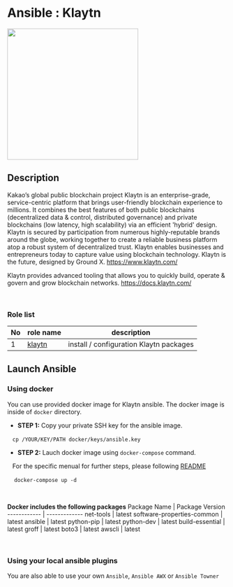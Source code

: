 
# Ansible : Klaytn
<img src="https://www.klaytn.com/images/logo-klaytn-b.svg" width=300/>

<br>

## Description

Kakao’s global public blockchain project Klaytn is an enterprise-grade, service-centric platform that brings user-friendly blockchain experience to millions. It combines the best features of both public blockchains (decentralized data & control, distributed governance) and private blockchains (low latency, high scalability) via an efficient 'hybrid' design. Klaytn is secured by participation from numerous highly-reputable brands around the globe, working together to create a reliable business platform atop a robust system of decentralized trust. Klaytn enables businesses and entrepreneurs today to capture value using blockchain technology. Klaytn is the future, designed by Ground X. https://www.klaytn.com/

Klaytn provides advanced tooling that allows you to quickly build, operate & govern and grow blockchain networks. https://docs.klaytn.com/

<br>

### Role list
No           |   role name   |  description
------------ | ------------- | -------------
 1           |    [klaytn](roles/klaytn)     |   install / configuration Klaytn packages

## Launch Ansible
### Using docker
You can use provided docker image for Klaytn ansible. The docker image is inside of `docker` directory.

* **STEP 1:**  Copy your private SSH key for the ansible image.

&nbsp;&nbsp;&nbsp;`cp /YOUR/KEY/PATH docker/keys/ansible.key`

* **STEP 2:** Lauch docker image using `docker-compose` command.

&nbsp;&nbsp; For the specific menual for further steps, please following [README](klaytn/README.md)

&nbsp;&nbsp;&nbsp;&nbsp;`docker-compose up -d `

<br>

**Docker includes the following packages**
Package Name | Package Version
------------ | -------------
 net-tools | latest
 software-properties-common | latest
 ansible | latest
 python-pip  | latest
 python-dev  | latest
 build-essential |  latest
 groff | latest
 boto3  | latest
 awscli  |   latest

<br>


### Using your local ansible plugins

You are also able to use your own `Ansible`, `Ansible AWX` or `Ansible Towner`
